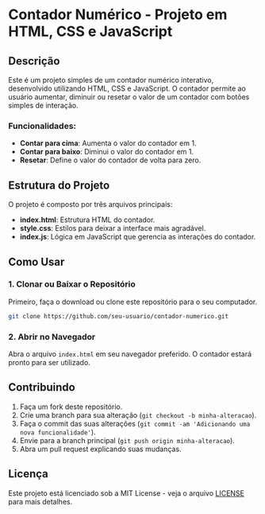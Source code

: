 
# Contador Numérico - Projeto em HTML, CSS e JavaScript

## Descrição

Este é um projeto simples de um contador numérico interativo, desenvolvido utilizando HTML, CSS e JavaScript. O contador permite ao usuário aumentar, diminuir ou resetar o valor de um contador com botões simples de interação.

### Funcionalidades:
- **Contar para cima**: Aumenta o valor do contador em 1.
- **Contar para baixo**: Diminui o valor do contador em 1.
- **Resetar**: Define o valor do contador de volta para zero.

## Estrutura do Projeto

O projeto é composto por três arquivos principais:

- **index.html**: Estrutura HTML do contador.
- **style.css**: Estilos para deixar a interface mais agradável.
- **index.js**: Lógica em JavaScript que gerencia as interações do contador.

## Como Usar

### 1. Clonar ou Baixar o Repositório

Primeiro, faça o download ou clone este repositório para o seu computador.

```bash
git clone https://github.com/seu-usuario/contador-numerico.git
```

### 2. Abrir no Navegador

Abra o arquivo `index.html` em seu navegador preferido. O contador estará pronto para ser utilizado.

## Contribuindo

1. Faça um fork deste repositório.
2. Crie uma branch para sua alteração (`git checkout -b minha-alteracao`).
3. Faça o commit das suas alterações (`git commit -am 'Adicionando uma nova funcionalidade'`).
4. Envie para a branch principal (`git push origin minha-alteracao`).
5. Abra um pull request explicando suas mudanças.

## Licença

Este projeto está licenciado sob a MIT License - veja o arquivo [LICENSE](LICENSE) para mais detalhes.

